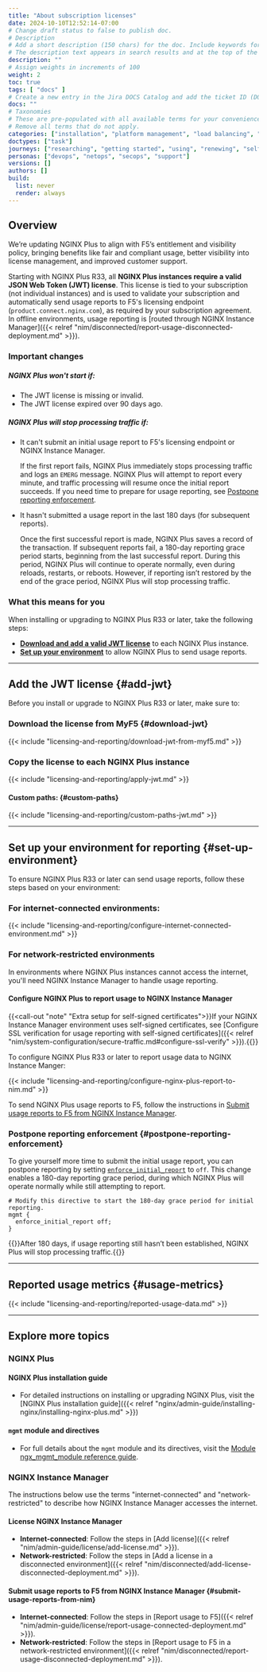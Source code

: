 ```yaml
---
title: "About subscription licenses"
date: 2024-10-10T12:52:14-07:00
# Change draft status to false to publish doc.
# Description
# Add a short description (150 chars) for the doc. Include keywords for SEO. 
# The description text appears in search results and at the top of the doc.
description: ""
# Assign weights in increments of 100
weight: 2
toc: true
tags: [ "docs" ]
# Create a new entry in the Jira DOCS Catalog and add the ticket ID (DOCS-<number>) below
docs: ""
# Taxonomies
# These are pre-populated with all available terms for your convenience.
# Remove all terms that do not apply.
categories: ["installation", "platform management", "load balancing", "api management", "service mesh", "security", "analytics"]
doctypes: ["task"]
journeys: ["researching", "getting started", "using", "renewing", "self service"]
personas: ["devops", "netops", "secops", "support"]
versions: []
authors: []
build:
  list: never
  render: always
---
```


## Overview

We’re updating NGINX Plus to align with F5’s entitlement and visibility policy, bringing benefits like fair and compliant usage, better visibility into license management, and improved customer support.

Starting with NGINX Plus R33, all **NGINX Plus instances require a valid JSON Web Token (JWT) license**. This license is tied to your subscription (not individual instances) and is used to validate your subscription and automatically send usage reports to F5's licensing endpoint (`product.connect.nginx.com`), as required by your subscription agreement. In offline environments, usage reporting is [routed through NGINX Instance Manager]({{< relref "nim/disconnected/report-usage-disconnected-deployment.md" >}}).

### Important changes

##### NGINX Plus won't start if:

- The JWT license is missing or invalid.
- The JWT license expired over 90 days ago.

##### NGINX Plus will **stop processing traffic** if:

- It can't submit an initial usage report to F5's licensing endpoint or NGINX Instance Manager. 

  If the first report fails, NGINX Plus immediately stops processing traffic and logs an `EMERG` message. NGINX Plus will attempt to report every minute, and traffic processing will resume once the initial report succeeds. If you need time to prepare for usage reporting, see [Postpone reporting enforcement](#postpone-reporting-enforcement).

- It hasn't submitted a usage report in the last 180 days (for subsequent reports).

  Once the first successful report is made, NGINX Plus saves a record of the transaction. If subsequent reports fail, a 180-day reporting grace period starts, beginning from the last successful report. During this period, NGINX Plus will continue to operate normally, even during reloads, restarts, or reboots. However, if reporting isn’t restored by the end of the grace period, NGINX Plus will stop processing traffic.


### What this means for you

When installing or upgrading to NGINX Plus R33 or later, take the following steps:

- **[Download and add a valid JWT license](#download-jwt)** to each NGINX Plus instance.
- **[Set up your environment](#set-up-environment)** to allow NGINX Plus to send usage reports.  

---

## Add the JWT license {#add-jwt}

Before you install or upgrade to NGINX Plus R33 or later, make sure to:

### Download the license from MyF5 {#download-jwt}
    
{{< include "licensing-and-reporting/download-jwt-from-myf5.md" >}}

### Copy the license to each NGINX Plus instance

{{< include "licensing-and-reporting/apply-jwt.md" >}}

#### Custom paths: {#custom-paths}

{{< include "licensing-and-reporting/custom-paths-jwt.md" >}}

---

## Set up your environment for reporting {#set-up-environment}

To ensure NGINX Plus R33 or later can send usage reports, follow these steps based on your environment:

### For internet-connected environments:

{{< include "licensing-and-reporting/configure-internet-connected-environment.md" >}}

### For network-restricted environments

In environments where NGINX Plus instances cannot access the internet, you'll need NGINX Instance Manager to handle usage reporting.

#### Configure NGINX Plus to report usage to NGINX Instance Manager

{{<call-out "note" "Extra setup for self-signed certificates">}}If your NGINX Instance Manager environment uses self-signed certificates, see [Configure SSL verification for usage reporting with self-signed certificates]({{< relref "nim/system-configuration/secure-traffic.md#configure-ssl-verify" >}}).{{</call-out>}}

To configure NGINX Plus R33 or later to report usage data to NGINX Instance Manger:

{{< include "licensing-and-reporting/configure-nginx-plus-report-to-nim.md" >}}

To send NGINX Plus usage reports to F5, follow the instructions in [Submit usage reports to F5 from NGINX Instance Manager](#submit-usage-reports-from-nim).

### Postpone reporting enforcement {#postpone-reporting-enforcement}

To give yourself more time to submit the initial usage report, you can postpone reporting by setting [`enforce_initial_report`](https://nginx.org/en/docs/ngx_mgmt_module.html#enforce_initial_report) to `off`. This change enables a 180-day reporting grace period, during which NGINX Plus will operate normally while still attempting to report.


```nginx
# Modify this directive to start the 180-day grace period for initial reporting.
mgmt {
  enforce_initial_report off;
}
```

{{<important>}}After 180 days, if usage reporting still hasn’t been established, NGINX Plus will stop processing traffic.{{</important>}}

---

## Reported usage metrics {#usage-metrics}

{{< include "licensing-and-reporting/reported-usage-data.md" >}}

---

## Explore more topics

### NGINX Plus

#### NGINX Plus installation guide

- For detailed instructions on installing or upgrading NGINX Plus, visit the [NGINX Plus installation guide]({{< relref "nginx/admin-guide/installing-nginx/installing-nginx-plus.md" >}})


#### `mgmt` module and directives

- For full details about the `mgmt` module and its directives, visit the [Module ngx_mgmt_module reference guide](https://nginx.org/en/docs/ngx_mgmt_module.html).

### NGINX Instance Manager

The instructions below use the terms "internet-connected" and "network-restricted" to describe how NGINX Instance Manager accesses the internet.

#### License NGINX Instance Manager

- **Internet-connected**: Follow the steps in [Add license]({{< relref "nim/admin-guide/license/add-license.md" >}}).
- **Network-restricted**: Follow the steps in [Add a license in a disconnected environment]({{< relref "nim/disconnected/add-license-disconnected-deployment.md" >}}).

#### Submit usage reports to F5 from NGINX Instance Manager {#submit-usage-reports-from-nim}

- **Internet-connected**: Follow the steps in [Report usage to F5]({{< relref "nim/admin-guide/license/report-usage-connected-deployment.md" >}}).
- **Network-restricted**: Follow the steps in [Report usage to F5 in a network-restricted environment]({{< relref "nim/disconnected/report-usage-disconnected-deployment.md" >}}).
